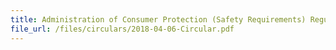 ```yaml
---
title: Administration of Consumer Protection (Safety Requirements) Regulations and Update of SAFETY Mark
file_url: /files/circulars/2018-04-06-Circular.pdf
---
```

